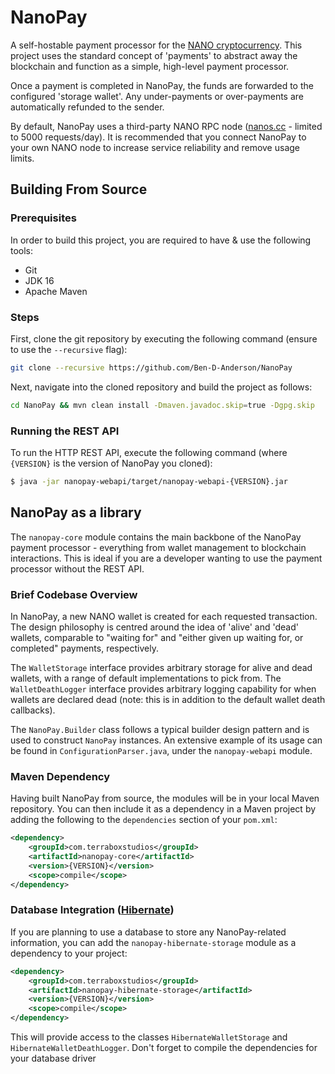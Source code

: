 # NanoPay
A self-hostable payment processor for the [NANO cryptocurrency](https://www.nano.org). This project uses the standard
concept of 'payments' to abstract away the blockchain and function as a simple, high-level payment processor.

Once a payment is completed in NanoPay, the funds are forwarded to the configured 'storage wallet'. Any under-payments
or over-payments are automatically refunded to the sender.

By default, NanoPay uses a third-party NANO RPC node ([nanos.cc](https://api.nanos.cc/) - limited to 5000 requests/day). It
is recommended that you connect NanoPay to your own NANO node to increase service reliability and remove usage limits.

## Building From Source

### Prerequisites

In order to build this project, you are required to have & use the following tools:
- Git
- JDK 16
- Apache Maven

### Steps

First, clone the git repository by executing the following command (ensure to use the `--recursive` flag):
```bash
git clone --recursive https://github.com/Ben-D-Anderson/NanoPay
```
Next, navigate into the cloned repository and build the project as follows:
```bash
cd NanoPay && mvn clean install -Dmaven.javadoc.skip=true -Dgpg.skip
```

### Running the REST API

To run the HTTP REST API, execute the following command (where `{VERSION}` is the version of NanoPay you cloned):
```bash
$ java -jar nanopay-webapi/target/nanopay-webapi-{VERSION}.jar
```

## NanoPay as a library

The `nanopay-core` module contains the main backbone of the NanoPay payment processor - everything from wallet management
to blockchain interactions. This is ideal if you are a developer wanting to use the payment processor without the REST API.

### Brief Codebase Overview

In NanoPay, a new NANO wallet is created for each requested transaction. The design philosophy is centred around the
idea of 'alive' and 'dead' wallets, comparable to "waiting for" and "either given up waiting for, or completed"
payments, respectively.

The `WalletStorage` interface provides arbitrary storage for alive and dead wallets, with a range of default
implementations to pick from. The `WalletDeathLogger` interface provides arbitrary logging capability for when wallets
are declared dead (note: this is in addition to the default wallet death callbacks).

The `NanoPay.Builder` class follows a typical builder design pattern and is used to construct `NanoPay` instances. An
extensive example of its usage can be found in `ConfigurationParser.java`, under the `nanopay-webapi` module.

### Maven Dependency

Having built NanoPay from source, the modules will be in your local Maven repository. You can then include it as a dependency
in a Maven project by adding the following to the `dependencies` section of your `pom.xml`:
```xml
<dependency>
    <groupId>com.terraboxstudios</groupId>
    <artifactId>nanopay-core</artifactId>
    <version>{VERSION}</version>
    <scope>compile</scope>
</dependency>
```

### Database Integration ([Hibernate](https://en.wikipedia.org/wiki/Hibernate_(framework)))

If you are planning to use a database to store any NanoPay-related information, you can add the `nanopay-hibernate-storage`
module as a dependency to your project:
```xml
<dependency>
    <groupId>com.terraboxstudios</groupId>
    <artifactId>nanopay-hibernate-storage</artifactId>
    <version>{VERSION}</version>
    <scope>compile</scope>
</dependency>
```
This will provide access to the classes `HibernateWalletStorage` and `HibernateWalletDeathLogger`. Don't forget
to compile the dependencies for your database driver 